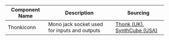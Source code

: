 | Component Name      | Description | Sourcing |
| ------------------- | ----------- | -------- |
| Thonkiconn          | Mono jack socket used for inputs and outputs | [Thonk (UK)](https://www.thonk.co.uk/shop/thonkiconn/), [SynthCube (USA)](https://synthcube.com/cart/3-5mm-euro-jacks) |
